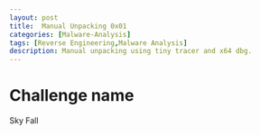```yaml
---
layout: post
title:  Manual Unpacking 0x01
categories: [Malware-Analysis]
tags: [Reverse Engineering,Malware Analysis]
description: Manual unpacking using tiny tracer and x64 dbg.
---
```

# Challenge name
Sky Fall

